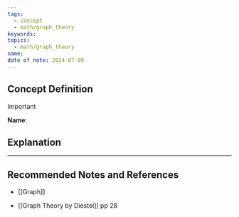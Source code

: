 ```yaml
---
tags:
  - concept
  - math/graph_theory
keywords: 
topics:
  - math/graph_theory
name: 
date of note: 2024-07-09
---
```


## Concept Definition

>[!important]
>**Name**: 





## Explanation





-----------
##  Recommended Notes and References


- [[Graph]]

- [[Graph Theory by Diestel]] pp 28